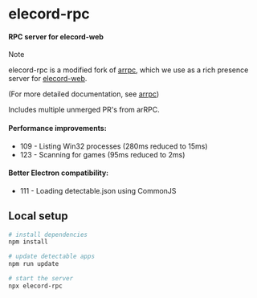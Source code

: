 # elecord-rpc

#### RPC server for elecord-web

> [!NOTE]
> elecord-rpc is a modified fork of [arrpc](https://github.com/OpenAsar/arrpc), which we use as a rich presence server for [elecord-web](https://github.com/elecordapp/elecord-web).
> 
> (For more detailed documentation, see [arrpc](https://github.com/OpenAsar/arrpc))

Includes multiple unmerged PR's from arRPC.

#### Performance improvements:
* 109 - Listing Win32 processes (280ms reduced to 15ms)
* 123 - Scanning for games (95ms reduced to 2ms)

#### Better Electron compatibility:
* 111 - Loading detectable.json using CommonJS

## Local setup

```bash
# install dependencies
npm install

# update detectable apps
npm run update

# start the server
npx elecord-rpc
```
